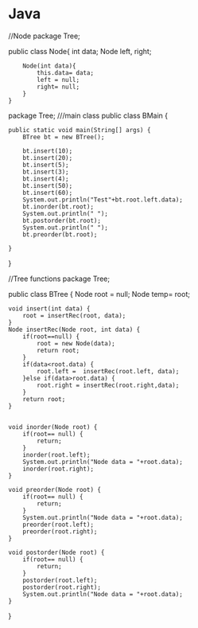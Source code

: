 # Java

//Node
package Tree;

public class Node{
		int data;
		Node left, right;
		
		Node(int data){
			this.data= data;
			left = null;
			right= null;
		}
	}	


package Tree;
///main class
public class BMain {
	
	public static void main(String[] args) {
		BTree bt = new BTree();
		
		bt.insert(10);
		bt.insert(20);
		bt.insert(5);
		bt.insert(3);
		bt.insert(4);
		bt.insert(50);
		bt.insert(60);
		System.out.println("Test"+bt.root.left.data);
		bt.inorder(bt.root);
		System.out.println(" ");
		bt.postorder(bt.root);
		System.out.println(" ");
		bt.preorder(bt.root);
		
	}

}

//Tree functions
package Tree;

public class BTree {
	Node root = null;
	Node temp= root;

	void insert(int data) {
		root = insertRec(root, data);
	}
	Node insertRec(Node root, int data) {
		if(root==null) {
			root = new Node(data);
			return root;
		}
		if(data<root.data) {
			root.left =  insertRec(root.left, data);
		}else if(data>root.data) {
			root.right = insertRec(root.right,data);
		}
		return root;
	}
	
	
	void inorder(Node root) {
		if(root== null) {
			return;
		}
		inorder(root.left);
		System.out.println("Node data = "+root.data);
		inorder(root.right);
	}
	
	void preorder(Node root) {
		if(root== null) {
			return;
		}
		System.out.println("Node data = "+root.data);
		preorder(root.left);
		preorder(root.right);
	}
	
	void postorder(Node root) {
		if(root== null) {
			return;
		}
		postorder(root.left);
		postorder(root.right);
		System.out.println("Node data = "+root.data);
	}
	
}

